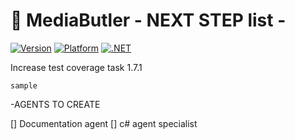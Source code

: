 # 🎩 MediaButler - NEXT STEP list -


[![Version](https://img.shields.io/badge/version-1.0.2-blue.svg)]()
[![Platform](https://img.shields.io/badge/platform-ARM32%20|%20x64-green.svg)]()
[![.NET](https://img.shields.io/badge/.NET-8.0-purple.svg)]()

Increase test coverage task 1.7.1


```
sample
```
-AGENTS TO CREATE

[] Documentation agent
[] c# agent specialist